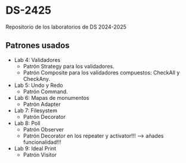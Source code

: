 # DS-2425
Repositorio de los laboratorios de DS 2024-2025

## Patrones usados

- Lab 4: Validadores
    - Patrón Strategy para los validadores.
    - Patrón Composite para los validadores compuestos: CheckAll y CheckAny.
- Lab 5: Undo y Redo
    - Patrón Command.
- Lab 6: Mapas de monumentos
    - Patrón Adapter
- Lab 7: Filesystem
    - Patrón Decorator
- Lab 8: Poll
    - Patrón Observer
    - Patrón Decorator en los repeater y activator!!! --> añades funcionalidad!!!
- Lab 9: Ideal Print
    - Patrón Visitor
